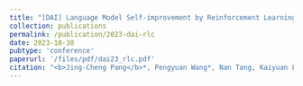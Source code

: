 ```yaml
---
title: "[DAI] Language Model Self-improvement by Reinforcement Learning Contemplation"
collection: publications
permalink: /publication/2023-dai-rlc
date: 2023-10-30
pubtype: 'conference'
paperurl: '/files/pdf/dai23_rlc.pdf'
citation: "<b>Jing-Cheng Pang</b>*, Pengyuan Wang*, Nan Tang, Kaiyuan Li, Xionghui Chen, Jiacheng Xu, Zongzhang Zhang and Yang Yu. <i> Language Model Self-improvement by Reinforcement Learning Contemplation.</i> In: DAI (Poster Paper Track), 2023."
---
```

